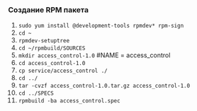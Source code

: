 ### Создание RPM пакета
1. `sudo yum install @development-tools rpmdev* rpm-sign` 
2. `cd ~`
3. `rpmdev-setuptree`
4. `cd ~/rpmbuild/SOURCES`
5. `mkdir access_control-1.0` #NAME = access_control
6. `cd access_control-1.0`
7. `cp service/access_control ./`
8. `cd ../`
9. `tar -cvzf access_control-1.0.tar.gz access_control-1.0`
10. `cd ../SPECS`
11. `rpmbuild -ba access_control.spec`
### 
